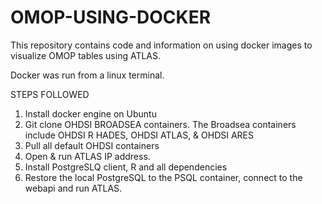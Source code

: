 # OMOP-USING-DOCKER

This repository contains code and information on using docker images to visualize OMOP tables using ATLAS. 


Docker was run from a linux terminal.

STEPS FOLLOWED 
1. Install docker engine on Ubuntu
2. Git clone OHDSI BROADSEA containers.
   The Broadsea containers include OHDSI R HADES, OHDSI ATLAS, & OHDSI ARES
3. Pull all default OHDSI containers
4. Open & run ATLAS IP address.
5. Install PostgreSLQ client, R and all dependencies
6. Restore the local PostgreSQL to the PSQL container, connect to the webapi and run ATLAS.  
